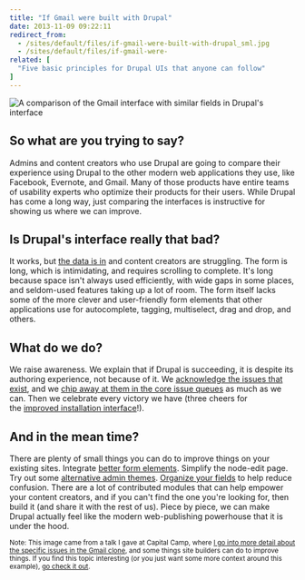 ```yaml
---
title: "If Gmail were built with Drupal"
date: 2013-11-09 09:22:11
redirect_from:
  - /sites/default/files/if-gmail-were-built-with-drupal_sml.jpg
  - /sites/default/files/if-gmail-were-
related: [
  "Five basic principles for Drupal UIs that anyone can follow"
]
---
```


![A comparison of the Gmail interface with similar fields in Drupal's interface][1]

 [1]: /assets/images/if-gmail-were-built-with-drupal_sml.jpg

## So what are you trying to say?

Admins and content creators who use Drupal are going to compare their experience using Drupal to the other modern web applications they use, like Facebook, Evernote, and Gmail. Many of those products have entire teams of usability experts who optimize their products for their users. While Drupal has come a long way, just comparing the interfaces is instructive for showing us where we can improve.

## Is Drupal's interface really that bad?

It works, but <a href="http://youtu.be/AfRDvVvkCbY?t=4m49s">the data is in</a> and content creators are struggling. The form is long, which is intimidating, and requires scrolling to complete. It's long because space isn't always used efficiently, with wide gaps in some places, and seldom-used features taking up a lot of room. The form itself lacks some of the more clever and user-friendly form elements that other applications use for autocomplete, tagging, multiselect, drag and drop, and others.

## What do we do?

We raise awareness. We explain that if Drupal is succeeding, it is despite its authoring experience, not because of it. We <a href="http://bojhan.nl/author-ux-known-problems">acknowledge the issues that exist</a>, and we <a href="https://drupal.org/project/issues/search/drupal?issue_tags=usability">chip away at them in the core issue queues</a> as much as we can. Then we celebrate every victory we have (three cheers for the <a href="http://www.youtube.com/watch?v=mpNfenVOhtA">improved installation interface</a>!).

## And in the mean time?

There are plenty of small things you can do to improve things on your existing sites. Integrate <a href="{{site.url}}/2013/08/31/8-ways-to-take-the-pain-out-of-drupals-admin-forms">better form elements</a>. Simplify the node-edit page. Try out some <a href="https://getlevelten.com/blog/kyle-taylor/current-state-drupal-admin-themes">alternative admin themes</a>. <a href="{{site.url}}/2013/06/17/manage-fields-wisely">Organize your fields</a> to help reduce confusion. There are a lot of contributed modules that can help empower your content creators, and if you can't find the one you're looking for, then build it (and share it with the rest of us). Piece by piece, we can make Drupal actually feel like the modern web-publishing powerhouse that it is under the hood.

<small>Note: This image came from a talk I gave at Capital Camp, where <a href="http://youtu.be/772kNhu_Ll4?t=4m10s">I go into more detail about the specific issues in the Gmail clone</a>, and some things site builders can do to improve things. If you find this topic interesting (or you just want some more context around this example), <a href="http://www.youtube.com/watch?v=772kNhu_Ll4">go check it out</a>.</small>
